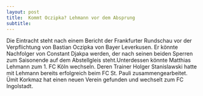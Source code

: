 ```yaml
---
layout: post
title:  Kommt Oczipka? Lehmann vor dem Absprung
subtitle:  
---
```


Die Eintracht steht nach einem Bericht der Frankfurter Rundschau vor der Verpflichtung von Bastian Oczipka von Bayer Leverkusen. Er könnte Nachfolger von Constant Djakpa werden, der nach seinen beiden Sperren zum Saisonende auf dem Abstellgleis steht.Unterdessen könnte Matthias Lehmann zum 1. FC Köln wechseln. Deren Trainer Holger Stanislawski hatte mit Lehmann bereits erfolgreich beim FC St. Pauli zusammengearbeitet. Ümit Korkmaz hat einen neuen Verein gefunden und wechselt zum FC Ingolstadt.


